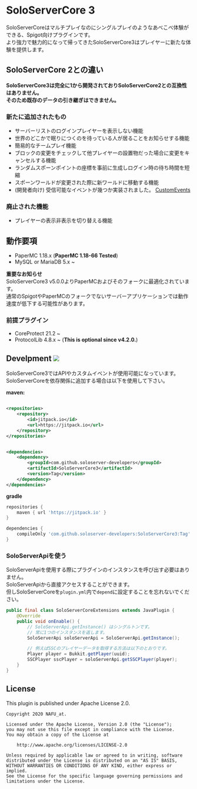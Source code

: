 # SoloServerCore 3

SoloServerCoreはマルチプレイなのにシングルプレイのようなあべこべ体験ができる、Spigot向けプラグインです。  
より強力で魅力的になって帰ってきたSoloServerCore3はプレイヤーに新たな体験を提供します。

## SoloServerCore 2との違い

**SoloServerCore3は完全に1から開発されておりSoloServerCore2との互換性はありません。  
そのため既存のデータの引き継ぎはできません。**

### 新たに追加されたもの

- サーバーリストのログインプレイヤーを表示しない機能
- 世界のどこかで眠りにつくのを待っている人が居ることをお知らせする機能
- 簡易的なチームプレイ機能
- ブロックの変更をチェックして他プレイヤーの設置物だった場合に変更をキャンセルする機能
- ランダムスポーンポイントの座標を事前に生成しログイン時の待ち時間を短縮
- スポーンワールドが変更された際に新ワールドに移動する機能
- (開発者向け) 受信可能なイベントが幾つか実装されました。 [CustomEvents](./CustomEvent.md)

### 廃止された機能

- プレイヤーの表示非表示を切り替える機能

## 動作要項

- PaperMC 1.18.x (**PaperMC 1.18-66 Tested**)
- MySQL or MariaDB 5.x ~

**重要なお知らせ**  
SoloServerCore3 v5.0.0よりPaperMCおよびそのフォークに最適化されています。    
通常のSpigotやPaperMCのフォークでないサーバーアプリケーションでは動作速度が低下する可能性があります。

### 前提プラグイン

- CoreProtect 21.2 ~
- ProtocolLib 4.8.x ~ (**This is optional since v4.2.0.**)

## Develpment [![](https://jitpack.io/v/soloserver-developers/SoloServerCore3.svg)](https://jitpack.io/#soloserver-developers/SoloServerCore3)

SoloServerCore3ではAPIやカスタムイベントが使用可能になっています。  
SoloServerCoreを依存関係に追加する場合は以下を使用して下さい。

**maven:**

```xml

<repositories>
    <repository>
        <id>jitpack.io</id>
        <url>https://jitpack.io</url>
    </repository>
</repositories>
```

```xml

<dependencies>
    <dependency>
        <groupId>com.github.soloserver-developers</groupId>
        <artifactId>SoloServerCore3</artifactId>
        <version>Tag</version>
    </dependency>
</dependencies>
```

**gradle**

```Groovy
repositories {
    maven { url 'https://jitpack.io' }
}

dependencies {
    compileOnly 'com.github.soloserver-developers:SoloServerCore3:Tag'
}
```

### SoloServerApiを使う

SoloServerApiを使用する際にプラグインのインスタンスを呼び出す必要はありません。  
SoloServerApiから直接アクセスすることができます。  
但しSoloServerCoreを`plugin.yml`内で`depend`に設定することを忘れないでください。

```java
public final class SoloServerCoreExtensions extends JavaPlugin {
    @Override
    public void onEnable() {
        // SoloServerApi.getInstance() はシングルトンです。
        // 常に1つのインスタンスを返します。
        SoloServerApi soloServerApi = SoloServerApi.getInstance();

        // 例えばSSCのプレイヤーデータを取得する方法は以下のとおりです。
        Player player = Bukkit.getPlayer(uuid);
        SSCPlayer sscPlayer = soloServerApi.getSSCPlayer(player);
    }
}
```

## License

This plugin is published under Apache License 2.0.

```
Copyright 2020 NAFU_at.

Licensed under the Apache License, Version 2.0 (the "License");
you may not use this file except in compliance with the License.
You may obtain a copy of the License at

    http://www.apache.org/licenses/LICENSE-2.0

Unless required by applicable law or agreed to in writing, software
distributed under the License is distributed on an "AS IS" BASIS,
WITHOUT WARRANTIES OR CONDITIONS OF ANY KIND, either express or implied.
See the License for the specific language governing permissions and
limitations under the License.
```
